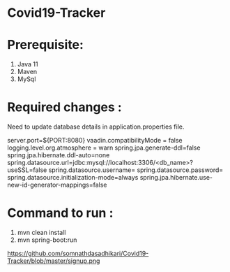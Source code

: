 # Covid19-Tracker

# Prerequisite:

1.	Java 11
2.	Maven
3.	MySql

# Required changes :

Need to update database details in application.properties file.

server.port=${PORT:8080}
vaadin.compatibilityMode = false
logging.level.org.atmosphere = warn
spring.jpa.generate-ddl=false
spring.jpa.hibernate.ddl-auto=none
spring.datasource.url=jdbc:mysql://localhost:3306/<db_name>?useSSL=false
spring.datasource.username=<user>
spring.datasource.password=<password>
spring.datasource.initialization-mode=always
spring.jpa.hibernate.use-new-id-generator-mappings=false


# Command to run :
1.	mvn clean install
2.	mvn spring-boot:run


https://github.com/somnathdasadhikari/Covid19-Tracker/blob/master/signup.png
